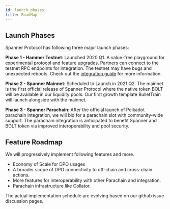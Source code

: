 ```yaml
---
id: launch_phases
title: RoadMap
---
```


## Launch Phases
Spanner Protocol has following three major launch phases:

**Phase 1 - Hammer Testnet**: Launched 2020 Q1. A value-free playground for experimental protocol and feature upgrades. Partners can connect to the testnet RPC endpoints for integration. The testnet may have bugs and unexpected reboots. Check out the [integration guide](integration_guide.md) for more information.

**Phase 2 - Spanner Mainnet**: Scheduled to Launch in 2021 Q2. The mainnet is the first official release of Spanner Protocol where the native token BOLT will be available in our liquidity pools. Our first growth template BulletTrain will launch alongside with the mainnet.

**Phase 3 - Spanner Parachain**: After the official launch of Polkadot parachain integration, we will bid for a parachain slot with community-wide support. The parachain integration is anticipated to benefit Spanner and BOLT token via improved interoperability and pool security. 

## Feature Roadmap
We will progressively implement following features and more. 
- Economy of Scale for DPO usages
- A broader scope of DPO connectivity to off-chain and cross-chain actions.
- More features for interoperability with other Parachain and integration. 
- Parachain infrastructure like Collator. 

The actual implementation schedule are evolving based on our github issue discussion pages.